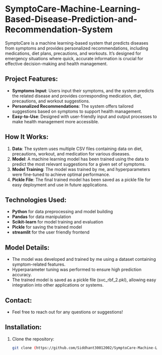 # SymptoCare-Machine-Learning-Based-Disease-Prediction-and-Recommendation-System
SymptoCare is a machine learning-based system that predicts diseases from symptoms and provides personalized recommendations, including medications, diet plans, precautions, and workouts. It’s designed for emergency situations where quick, accurate information is crucial for effective decision-making and health management.

## Project Features:
- **Symptoms Input**: Users input their symptoms, and the system predicts the related disease and provides corresponding medication, diet, precautions, and workout suggestions.
- **Personalized Recommendations**: The system offers tailored suggestions based on symptoms to support health management.
- **Easy-to-Use**: Designed with user-friendly input and output processes to make health management more accessible.

## How It Works:
1. **Data**: The system uses multiple CSV files containing data on diet, precautions, workout, and medication for various diseases.
2. **Model**: A machine learning model has been trained using the data to predict the most relevant suggestions for a given set of symptoms.
3. **Model Training**: The model was trained by me, and hyperparameters were fine-tuned to achieve optimal performance. 
4. **Pickle File**: The final trained model has been saved as a pickle file for easy deployment and use in future applications.

## Technologies Used:
- **Python** for data preprocessing and model building
- **Pandas** for data manipulation
- **Scikit-learn** for model training and evaluation
- **Pickle** for saving the trained model
- **streamlit** for the user friendly frontend

## Model Details:
- The model was developed and trained by me using a dataset containing symptom-related features.
- Hyperparameter tuning was performed to ensure high prediction accuracy.
- The trained model is saved as a pickle file (svc_rbf_2.pkl), allowing easy integration into other applications or systems.

##  Contact:

- Feel free to reach out for any questions or suggestions!

## Installation:
1. Clone the repository:
   ```bash
   git clone (https://github.com/Siddhant30012002/SymptoCare-Machine-Learning-Based-Disease-Prediction-and-Recommendation-System)

